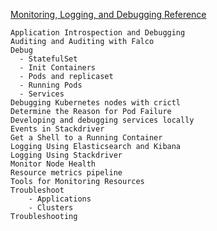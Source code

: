 
[Monitoring, Logging, and Debugging Reference](https://kubernetes.io/docs/tasks/debug-application-cluster/debug-application-introspection/)

```
Application Introspection and Debugging
Auditing and Auditing with Falco
Debug 
  - StatefulSet
  - Init Containers
  - Pods and replicaset
  - Running Pods
  - Services
Debugging Kubernetes nodes with crictl
Determine the Reason for Pod Failure
Developing and debugging services locally
Events in Stackdriver
Get a Shell to a Running Container
Logging Using Elasticsearch and Kibana
Logging Using Stackdriver
Monitor Node Health
Resource metrics pipeline
Tools for Monitoring Resources
Troubleshoot
    - Applications
    - Clusters
Troubleshooting
```
